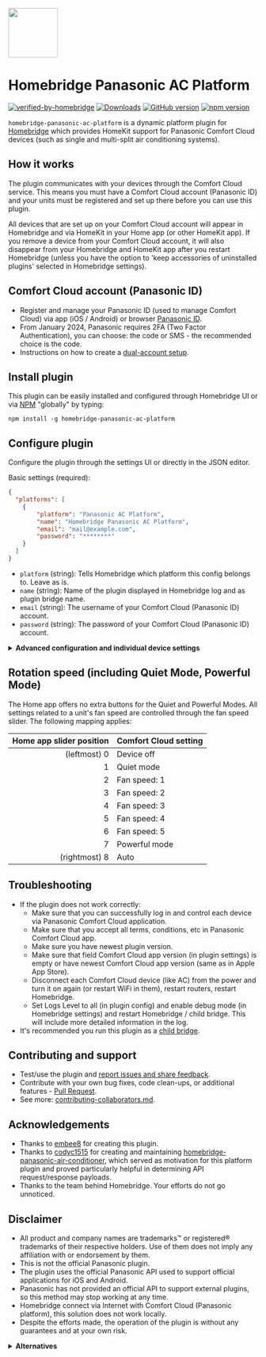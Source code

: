 <img src="https://raw.githubusercontent.com/homebridge/verified/latest/icons/homebridge-panasonic-ac-platform.png" width="100px"></img>

# Homebridge Panasonic AC Platform

[![verified-by-homebridge](https://badgen.net/badge/homebridge/verified/purple)](https://github.com/homebridge/homebridge/wiki/Verified-Plugins)
[![Downloads](https://img.shields.io/npm/dt/homebridge-panasonic-ac-platform)](https://www.npmjs.com/package/homebridge-panasonic-ac-platform)
[![GitHub version](https://img.shields.io/github/package-json/v/homebridge-panasonic-ac-platform/homebridge-panasonic-ac-platform?label=GitHub)](https://github.com/homebridge-panasonic-ac-platform/homebridge-panasonic-ac-platform/releases)
[![npm version](https://img.shields.io/npm/v/homebridge-panasonic-ac-platform?color=%23cb3837&label=npm)](https://www.npmjs.com/package/homebridge-panasonic-ac-platform)

`homebridge-panasonic-ac-platform` is a dynamic platform plugin for [Homebridge](https://homebridge.io) which provides HomeKit support for Panasonic Comfort Cloud devices (such as single and multi-split air conditioning systems).

## How it works
The plugin communicates with your devices through the Comfort Cloud service. This means you must have a Comfort Cloud account (Panasonic ID) and your units must be registered and set up there before you can use this plugin.

All devices that are set up on your Comfort Cloud account will appear in Homebridge and via HomeKit in your Home app (or other HomeKit app). If you remove a device from your Comfort Cloud account, it will also disappear from your Homebridge and HomeKit app after you restart Homebridge (unless you have the option to 'keep accessories of uninstalled plugins' selected in Homebridge settings). 

## Comfort Cloud account (Panasonic ID)

- Register and manage your Panasonic ID (used to manage Comfort Cloud) via app (iOS / Android) or browser [Panasonic ID](https://csapl.pcpf.panasonic.com).
- From January 2024, Panasonic requires 2FA (Two Factor Authentication), you can choose: the code or SMS - the recommended choice is the code.
- Instructions on how to create a [dual-account setup](https://github.com/homebridge-panasonic-ac-platform/homebridge-panasonic-ac-platform/blob/master/docs/dual-account-setup.md).

## Install plugin

This plugin can be easily installed and configured through Homebridge UI or via [NPM](https://www.npmjs.com/package/homebridge-panasonic-ac-platform) "globally" by typing:

    npm install -g homebridge-panasonic-ac-platform

## Configure plugin
Configure the plugin through the settings UI or directly in the JSON editor.

Basic settings (required):

```json
{
  "platforms": [
    {
        "platform": "Panasonic AC Platform",
        "name": "Homebridge Panasonic AC Platform",
        "email": "mail@example.com",
        "password": "********"
    }
  ]
}
```

- `platform` (string): Tells Homebridge which platform this config belongs to. Leave as is.
- `name` (string): Name of the plugin displayed in Homebridge log and as plugin bridge name. 
- `email` (string): The username of your Comfort Cloud (Panasonic ID) account.
- `password` (string): The password of your Comfort Cloud (Panasonic ID) account.

<details>
<summary><b>Advanced configuration and individual device settings</b></summary>

Example:

```json
{
  "platforms": [
    {
        "platform": "Panasonic AC Platform",
        "name": "Homebridge Panasonic AC Platform",
        "email": "mail@example.com",
        "password": "********",
        "key2fa": "GVZCKT2LLBLV2QBXMFAWFXKFKU5EWL2H",
        "refreshInterval": 60,
        "excludeDevices": "",
        "appVersionOverride": "1.21.0",
        "suppressOutgoingUpdates": false, 
        "logsLevel": 1,
        "devices": [
                {
                    "name": "CS-Z50VKEW+4942673181",
                    "excludeDevice": true,
                    "autoMode": "auto",
                    "oscilateSwitch": "swing",
                    "forceSwing": "false",
                    "forceNanoe": "false",
                    "forceInsideCleaning": "false",
                    "forceEcoNavi": "false",
                    "swingModeDirections": "LEFT-RIGHT-UP-DOWN",
                    "swingModeDefaultPositionUpDown": "CENTER",
                    "swingModeDefaultPositionLeftRight": "CENTER",
                    "exposeOutdoorUnit": false
                },
                 {
                    "name": "Bedroom AC",
                    "excludeDevice": false,
                    "autoMode": "auto",
                    "oscilateSwitch": "nanoe",
                    "forceSwing": "false",
                    "forceNanoe": "true",
                    "forceInsideCleaning": "false",
                    "forceEcoNavi": "false",
                    "swingModeDirections": "LEFT-RIGHT-UP-DOWN",
                    "swingModeDefaultPositionUpDown": "CENTER",
                    "swingModeDefaultPositionLeftRight": "CENTER",
                    "exposeOutdoorUnit": true,
                    "minHeatingTemperature": 8
                },
            ]
    }
  ]
}
```
## Advanced fields

* `key2fa` (string): 
2FA key received from Panasonic (32 characters). Example: GVZCKT2LLBLV2QBXMFAWFXKFKU5EWL2H. Note: This field is currently not required to make this plugin work, but Panasonic already requires 2FA (code or SMS, recommended code) to log in to Comfort Cloud, so it may be required soon.

* `refreshInterval` (integer):
Interval of data refresh from Panasonic Comfort Cloud. Useful for example for updating the temperature from the sensor or when the state of the device changes not using HomeKit (E.G.: by Panasonic app or via remote control). Note: More frequent refresh would result in too much daily number of requests to the Panasonic server, which could result in an account lock for 24 hours, or even a complete API lock.

* `excludeDevices` (string): 
By default this plugin will add all devices from Comfort Cloud. To exclude one or more, put comma separated names or serial numbers of devices, E.G.: 'CS-Z50VKEW+4962605183,Bedroom AC,CS-Z50VKEW+4962605184,My AC unit'.

* `appVersionOverride` (string):
Leave this field empty to automatically fetch the latest version from the App Store and if that fails, it will use the last known working value which is hard-coded. Filling in this field will make the entered version used (automatic overwriting of versions from the App Store will not work).

* `suppressOutgoingUpdates` (boolean):
When enabled, changes in the Home app will not be sent to Comfort Cloud. Useful for testing your installation without constantly switching the state of your AC.

* `logsLevel` (integer):
Logs level. 0 - only errors and important info, 1 - standard,2 - all (including debug).

## Inividual for each device

* `name` (string):
Device name (as it is in Comfort Cloud account) or serial (E.G.: CS-Z50VKEW+2462503161). Devices names and serial numbers are displayed in Homebridge log after restart, names can be also found in Panasonic Comfort Cloud app, serial numbers can be also found on the stickers on the devices.

* `excludeDevice` (boolean):
Exclude device from Homebridge and HomeKit (it will stay in Comfort Cloud).

* `autoMode` (string):
HomeKit has only 3 modes: Auto, Cool, Heat but Panasonic additionally has Fan and Dry. Choose what mode to be turned on after selecting the Auto mode in HomeKit: Fan mode, Dry mode or Auto mode (by default).

* `oscilateSwitch` (string):
HomeKit has only one 'Oscillate' switch, but most Panasonic ACs have more options: Nanoe, Eco Navi, Inside Cleaning and Swing mode have two swing directions. Decide what the switch should control: Swing Mode, Nanoe, Eco Navi or Inside Cleaning.

* `forceSwing` (string):
Swing value with each state change made with Homekit (e.g. activation): do nothing, set on, set off.

* `forceNanoe` (string):
Nanoe value with each state change made with Homekit (e.g. activation): do nothing, set on, set off.

* `forceInsideCleaning` (string):
InsideCleaning value with each state change made with Homekit (e.g. activation): do nothing, set on, set off.

* `forceEcoNavi` (string):
Eco Navi value with each state change made with Homekit (e.g. activation): do nothing, set on, set off.

* `swingModeDirections` (string):
Desired swing direction(s) activated when swing is switched on.

* `swingModeDefaultPositionUpDown` (string):
Desired position of the Up-Down flaps when swing is switched off or the swing directions setting is Left-Right only.

* `swingModeDefaultPositionLeftRight` (string):
Desired position of the Left-Right flaps when swing is switched off or the swing directions setting is Up-Down only.

* `exposeOutdoorUnit` (boolean):
When enabled it will create a dummy temperature sensor which will display the temperature from outdoor unit. This can be used for monitoring or automation purposes. Note: It may be required for the device to be turned on to retrieve the current temperature from the outdoor unit.

* `minHeatingTemperature` (integer):
The default heating temperature range is 16-30°C. Some Panasonic ACs have an additional heating mode for the range of 8-15°C. You can use this setting to adjust the minimum value. Leave it empty to use the default value.


</details>



## Rotation speed (including Quiet Mode, Powerful Mode)

The Home app offers no extra buttons for the Quiet and Powerful Modes. All settings related to a unit's fan speed are controlled through the fan speed slider. The following mapping applies:

| Home app slider position  | Comfort Cloud setting |
| ------------------------: | --------------------- |
| (leftmost) 0              | Device off            |
| 1                         | Quiet mode            |
| 2                         | Fan speed: 1          |
| 3                         | Fan speed: 2          |
| 4                         | Fan speed: 3          |
| 5                         | Fan speed: 4          |
| 6                         | Fan speed: 5          |
| 7                         | Powerful mode         |
| (rightmost) 8             | Auto                  |





## Troubleshooting

- If the plugin does not work correctly:
   - Make sure that you can successfully log in and control each device via Panasonic Comfort Cloud application.
   - Make  sure that you accept all terms, conditions, etc in Panasonic Comfort Cloud app.
   - Make sure you have newest plugin version.
   - Make sure that field Comfort Cloud app version (in plugin settings) is empty or have newest Comfort Cloud app version (same as in Apple App Store).
   - Disconnect each Comfort Cloud device (like AC) from the power and turn it on again (or restart WiFi in them), restart routers, restart Homebridge.
   - Set Logs Level to all (in plugin config) and enable debug mode (in Homebridge settings) and restart Homebridge / child bridge. This will include more detailed information in the log.
- It's recommended you run this plugin as a [child bridge](https://github.com/homebridge/homebridge/wiki/Child-Bridges).

## Contributing and support

- Test/use the plugin and [report issues and share feedback](https://github.com/homebridge-panasonic-ac-platform/homebridge-panasonic-ac-platform/issues).
- Contribute with your own bug fixes, code clean-ups, or additional features - [Pull Request](https://github.com/homebridge-panasonic-ac-platform/homebridge-panasonic-ac-platform/pulls).
- See more: [contributing-collaborators.md](https://github.com/homebridge-panasonic-ac-platform/homebridge-panasonic-ac-platform/blob/master/docs/contributing-collaborators.md). 

## Acknowledgements
- Thanks to [embee8](https://github.com/embee8) for creating this plugin.
- Thanks to [codyc1515](https://github.com/codyc1515) for creating and maintaining [homebridge-panasonic-air-conditioner](https://github.com/codyc1515/homebridge-panasonic-air-conditioner), which served as motivation for this platform plugin and proved particularly helpful in determining API request/response payloads.
- Thanks to the team behind Homebridge. Your efforts do not go unnoticed.

## Disclaimer
- All product and company names are trademarks™ or registered® trademarks of their respective holders. Use of them does not imply any affiliation with or endorsement by them.
- This is not the official Panasonic plugin.
- The plugin uses the official Panasonic API used to support official applications for iOS and Android.
- Panasonic has not provided an official API to support external plugins, so this method may stop working at any time.
- Homebridge connect via Internet with Comfort Cloud (Panasonic platform), this solution does not work locally.
- Despite the efforts made, the operation of the plugin is without any guarantees and at your own risk.

<details>
<summary><b>Alternatives</b></summary>

- Local access, but this requires reworking of the equipment, which will lose the warranty, so rather not recommended.
    
- Control by IR (imitates an IR remote control), but it only allows you to send commands (not possible to read the state). Examples:

  - Aqara Hub M2 or M3. This Hub will directly exposes IR to Homekit. You need to create scene in Aqara app for every IR command, for IR commands scenes are the only way to sync to HomeKit.

  - Broadlink RM4 Mini or Pro. They work as WiFi devices. You need to install Homebridge plugin ([homebridge-broadlink-rm](https://github.com/kiwi-cam/homebridge-broadlink-rm)) to work with this. For every command there will be separate accessory in HomeKit.
        
  - Any Zigbee IR blaster. You can easily add Zigbee support to Homebridge. Just connect the Conbee stick, enable the support in hb-config (Extra packages / deCONZ), install the appropriate plugin (E.G.: [homebridge-deconz](https://github.com/ebaauw/homebridge-deconz)) and add the selected IR blaster.

</details>

